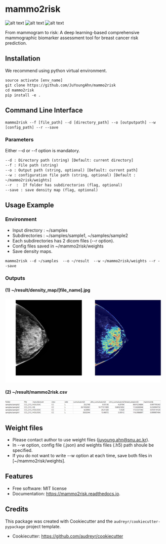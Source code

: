 mammo2risk
==========
![alt text](https://img.shields.io/pypi/v/mammo2risk.svg "")
![alt text](https://img.shields.io/travis/JuYoungAhn/mammo2risk.svg "")
![alt text](https://readthedocs.org/projects/mammo2risk/badge/?version=latest "")

From mammogram to risk: A deep learning-based comprehensive mammographic biomarker assessment tool for breast cancer risk prediction.

Installation
--------

We recommend using python virtual environment.
```
source activate [env_name]
git clone https://github.com/JuYoungAhn/mammo2risk
cd mammo2risk
pip install -e .
```

Command Line Interface
--------

```
mammo2risk --f [file_path] --d [directory_path] --o [outputpath] --w [config_path] --r --save
```

### Parameters
Either --d or --f option is mandatory.

```
--d : Directory path (string) [Default: current directory]
--f : File path (string)
--o : Output path (string, optional) [Default: current path]
--w : configuration file path (string, optional) [Default : ~/mammo2risk/weights]
--r  :  If folder has subdirectories (flag, optional)
--save : save density map (flag, optional)
```

Usage Example
--------

### Environment
- Input directory : ~/samples
- Subdirectories : ~/samples/sample1, ~/samples/sample2
- Each subdirectories has 2 dicom files (--r option).
- Config files saved in ~/mammo2risk/weights
- Save density maps.

```
mammo2risk --d ~/samples  --o ~/result  --w ~/mammo2risk/weights --r --save
```
### Outputs
#### (1) ~/result/density_map/[file_name].jpg
![alt text](docs/figures/density_map.jfif "Density map")

#### (2) ~/result/mammo2risk.csv
![alt text](docs/figures/table.png "Result table")

Weight files
--------
- Please contact author to use weight files (juyoung.ahn@snu.ac.kr).
- In --w option, config file (.json) and weights files (.h5) path shoule be specified.
- If you do not want to write --w option at each time, save both files in [~/mammo2risk/weights].

Features
--------

* Free software: MIT license
* Documentation: https://mammo2risk.readthedocs.io.

Credits
-------

This package was created with Cookiecutter and the `audreyr/cookiecutter-pypackage` project template.
- Cookiecutter: https://github.com/audreyr/cookiecutter
